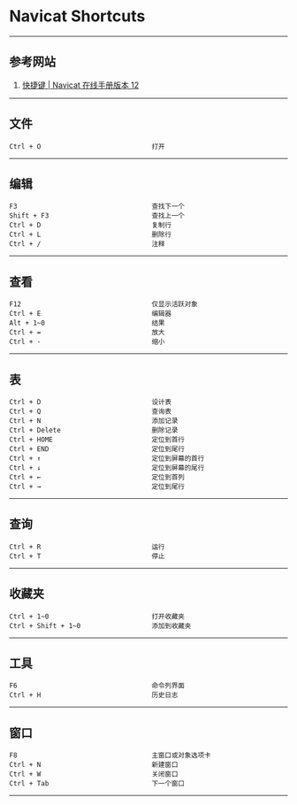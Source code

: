# Navicat Shortcuts

---
## 参考网站
1. [快捷键 | Navicat 在线手册版本 12](https://www.navicat.com.cn/manual/online_manual/cn/navicat/win_manual/index.html#/hot_keys_0)
---
## 文件
```
Ctrl + O                            打开
```
---
## 编辑
```
F3                                  查找下一个
Shift + F3                          查找上一个
Ctrl + D                            复制行
Ctrl + L                            删除行
Ctrl + /                            注释
```
---
## 查看
```
F12                                 仅显示活跃对象
Ctrl + E                            编辑器
Alt + 1~0                           结果
Ctrl + =                            放大
Ctrl + -                            缩小
```
---
## 表
```
Ctrl + D                            设计表
Ctrl + Q                            查询表
Ctrl + N                            添加记录
Ctrl + Delete                       删除记录
Ctrl + HOME                         定位到首行
Ctrl + END                          定位到尾行
Ctrl + ↑                            定位到屏幕的首行
Ctrl + ↓                            定位到屏幕的尾行
Ctrl + ←                            定位到首列
Ctrl + →                            定位到尾行
```
---
## 查询
```
Ctrl + R                            运行
Ctrl + T                            停止
```
---
## 收藏夹
```
Ctrl + 1~0                          打开收藏夹
Ctrl + Shift + 1~0                  添加到收藏夹
```
---
## 工具
```
F6                                  命令列界面
Ctrl + H                            历史日志
```
---
## 窗口
```
F8                                  主窗口或对象选项卡
Ctrl + N                            新建窗口
Ctrl + W                            关闭窗口
Ctrl + Tab                          下一个窗口
```
---